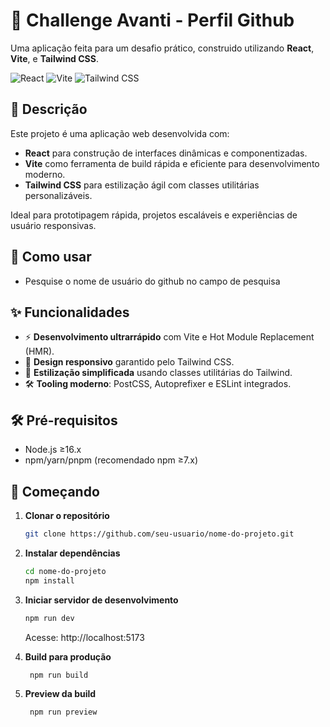 # 🚀 Challenge Avanti - Perfil Github

Uma aplicação feita para um desafio prático, construido utilizando **React**, **Vite**, e **Tailwind CSS**.

![React](https://img.shields.io/badge/React-20232A?style=for-the-badge&logo=react&logoColor=61DAFB)
![Vite](https://img.shields.io/badge/Vite-B73BFE?style=for-the-badge&logo=vite&logoColor=FFD62E)
![Tailwind CSS](https://img.shields.io/badge/Tailwind_CSS-38B2AC?style=for-the-badge&logo=tailwind-css&logoColor=white)

## 📝 Descrição

Este projeto é uma aplicação web desenvolvida com:
- **React** para construção de interfaces dinâmicas e componentizadas.
- **Vite** como ferramenta de build rápida e eficiente para desenvolvimento moderno.
- **Tailwind CSS** para estilização ágil com classes utilitárias personalizáveis.

Ideal para prototipagem rápida, projetos escaláveis e experiências de usuário responsivas.

## 📝 Como usar
- Pesquise o nome de usuário do github no campo de pesquisa


## ✨ Funcionalidades

- ⚡ **Desenvolvimento ultrarrápido** com Vite e Hot Module Replacement (HMR).
- 📱 **Design responsivo** garantido pelo Tailwind CSS.
- 🎨 **Estilização simplificada** usando classes utilitárias do Tailwind.
- 🛠️ **Tooling moderno**: PostCSS, Autoprefixer e ESLint integrados.

## 🛠️ Pré-requisitos

- Node.js ≥16.x
- npm/yarn/pnpm (recomendado npm ≥7.x)

## 🚀 Começando

1. **Clonar o repositório**
   ```bash
   git clone https://github.com/seu-usuario/nome-do-projeto.git
   ```
2. **Instalar dependências**
   ```bash
   cd nome-do-projeto
   npm install
   ```
3. **Iniciar servidor de desenvolvimento**
   ```bash
   npm run dev
   ```
   Acesse: http://localhost:5173
  
4. **Build para produção**
    ```bash
     npm run build
    ```
5. **Preview da build**
    ```bash
     npm run preview
    ```
   
